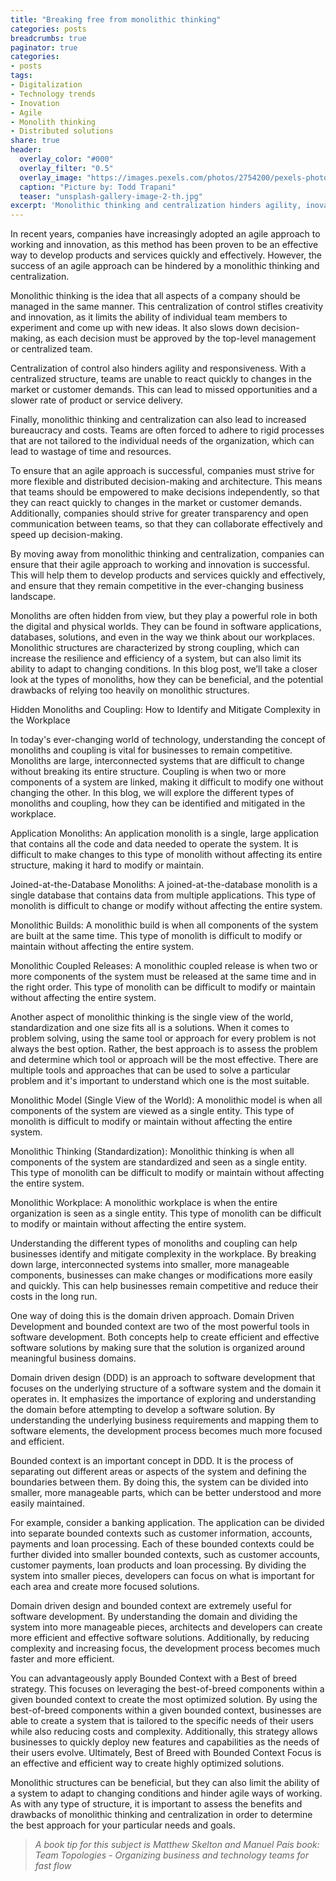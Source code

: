 ```yaml
---
title: "Breaking free from monolithic thinking"
categories: posts
breadcrumbs: true
paginator: true
categories: 
- posts
tags:
- Digitalization
- Technology trends
- Inovation
- Agile
- Monolith thinking
- Distributed solutions
share: true
header:
  overlay_color: "#000"
  overlay_filter: "0.5"
  overlay_image: "https://images.pexels.com/photos/2754200/pexels-photo-2754200.jpeg?auto=compress&cs=tinysrgb&w=1600"
  caption: "Picture by: Todd Trapani"
  teaser: "unsplash-gallery-image-2-th.jpg"
excerpt: 'Monolithic thinking and centralization hinders agility, inovation and responsiveness'
---
```

In recent years, companies have increasingly adopted an agile approach to working and innovation, as this method has been proven to be an effective way to develop products and services quickly and effectively. However, the success of an agile approach can be hindered by a monolithic thinking and centralization.

Monolithic thinking is the idea that all aspects of a company should be managed in the same manner. This centralization of control stifles creativity and innovation, as it limits the ability of individual team members to experiment and come up with new ideas. It also slows down decision-making, as each decision must be approved by the top-level management or centralized team.

Centralization of control also hinders agility and responsiveness. With a centralized structure, teams are unable to react quickly to changes in the market or customer demands. This can lead to missed opportunities and a slower rate of product or service delivery.

Finally, monolithic thinking and centralization can also lead to increased bureaucracy and costs. Teams are often forced to adhere to rigid processes that are not tailored to the individual needs of the organization, which can lead to wastage of time and resources.

To ensure that an agile approach is successful, companies must strive for more flexible and distributed decision-making and architecture. This means that teams should be empowered to make decisions independently, so that they can react quickly to changes in the market or customer demands. Additionally, companies should strive for greater transparency and open communication between teams, so that they can collaborate effectively and speed up decision-making.

By moving away from monolithic thinking and centralization, companies can ensure that their agile approach to working and innovation is successful. This will help them to develop products and services quickly and effectively, and ensure that they remain competitive in the ever-changing business landscape.

Monoliths are often hidden from view, but they play a powerful role in both the digital and physical worlds. They can be found in software applications, databases, solutions, and even in the way we think about our workplaces. Monolithic structures are characterized by strong coupling, which can increase the resilience and efficiency of a system, but can also limit its ability to adapt to changing conditions. In this blog post, we’ll take a closer look at the types of monoliths, how they can be beneficial, and the potential drawbacks of relying too heavily on monolithic structures.

Hidden Monoliths and Coupling: How to Identify and Mitigate Complexity in the Workplace

In today's ever-changing world of technology, understanding the concept of monoliths and coupling is vital for businesses to remain competitive. Monoliths are large, interconnected systems that are difficult to change without breaking its entire structure. Coupling is when two or more components of a system are linked, making it difficult to modify one without changing the other. In this blog, we will explore the different types of monoliths and coupling, how they can be identified and mitigated in the workplace.

Application Monoliths: An application monolith is a single, large application that contains all the code and data needed to operate the system. It is difficult to make changes to this type of monolith without affecting its entire structure, making it hard to modify or maintain.

Joined-at-the-Database Monoliths: A joined-at-the-database monolith is a single database that contains data from multiple applications. This type of monolith is difficult to change or modify without affecting the entire system.

Monolithic Builds: A monolithic build is when all components of the system are built at the same time. This type of monolith is difficult to modify or maintain without affecting the entire system.

Monolithic Coupled Releases: A monolithic coupled release is when two or more components of the system must be released at the same time and in the right order. This type of monolith can be difficult to modify or maintain without affecting the entire system.

Another aspect of monolithic thinking is the single view of the world, standardization and one size fits all is a solutions. When it comes to problem solving, using the same tool or approach for every problem is not always the best option. Rather, the best approach is to assess the problem and determine which tool or approach will be the most effective. There are multiple tools and approaches that can be used to solve a particular problem and it's important to understand which one is the most suitable.

Monolithic Model (Single View of the World): A monolithic model is when all components of the system are viewed as a single entity. This type of monolith is difficult to modify or maintain without affecting the entire system.

Monolithic Thinking (Standardization): Monolithic thinking is when all components of the system are standardized and seen as a single entity. This type of monolith can be difficult to modify or maintain without affecting the entire system.

Monolithic Workplace: A monolithic workplace is when the entire organization is seen as a single entity. This type of monolith can be difficult to modify or maintain without affecting the entire system.

Understanding the different types of monoliths and coupling can help businesses identify and mitigate complexity in the workplace. By breaking down large, interconnected systems into smaller, more manageable components, businesses can make changes or modifications more easily and quickly. This can help businesses remain competitive and reduce their costs in the long run.

One way of doing this is the domain driven approach. Domain Driven Development and bounded context are two of the most powerful tools in software development. Both concepts help to create efficient and effective software solutions by making sure that the solution is organized around meaningful business domains.

Domain driven design (DDD) is an approach to software development that focuses on the underlying structure of a software system and the domain it operates in. It emphasizes the importance of exploring and understanding the domain before attempting to develop a software solution. By understanding the underlying business requirements and mapping them to software elements, the development process becomes much more focused and efficient.

Bounded context is an important concept in DDD. It is the process of separating out different areas or aspects of the system and defining the boundaries between them. By doing this, the system can be divided into smaller, more manageable parts, which can be better understood and more easily maintained.

For example, consider a banking application. The application can be divided into separate bounded contexts such as customer information, accounts, payments and loan processing. Each of these bounded contexts could be further divided into smaller bounded contexts, such as customer accounts, customer payments, loan products and loan processing. By dividing the system into smaller pieces, developers can focus on what is important for each area and create more focused solutions.

Domain driven design and bounded context are extremely useful for software development. By understanding the domain and dividing the system into more manageable pieces, architects and developers can create more efficient and effective software solutions. Additionally, by reducing complexity and increasing focus, the development process becomes much faster and more efficient.

You can advantageously apply Bounded Context with a Best of breed strategy. This focuses on leveraging the best-of-breed components within a given bounded context to create the most optimized solution. By using the best-of-breed components within a given bounded context, businesses are able to create a system that is tailored to the specific needs of their users while also reducing costs and complexity. Additionally, this strategy allows businesses to quickly deploy new features and capabilities as the needs of their users evolve. Ultimately, Best of Breed with Bounded Context Focus is an effective and efficient way to create highly optimized solutions.

Monolithic structures can be beneficial, but they can also limit the ability of a system to adapt to changing conditions and hinder agile ways of working. As with any type of structure, it is important to assess the benefits and drawbacks of monolithic thinking and centralization in order to determine the best approach for your particular needs and goals.

> <em>A book tip for this subject is Matthew Skelton and Manuel Pais book: Team Topologies - Organizing business and technology teams for fast flow</em>
